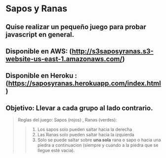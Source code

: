 # Sapos y Ranas
## Quise realizar un pequeño juego para probar javascript en general.
## Disponible en AWS: (http://s3saposyranas.s3-website-us-east-1.amazonaws.com/)
## Disponible en Heroku : (https://saposyranas.herokuapp.com/index.html)
## Objetivo: Llevar a cada grupo al lado contrario.

> Reglas del juego: Sapos (rojos) , Ranas (verdes):
>> 1. Los sapos solo pueden saltar hacia la derecha
>> 2. Las Ranas solo pueden saltar hacia la izquierda
>> 3. Solo se puede saltar sobre __una sola__ rana o sapo o hacia una piedra a continuacion (siempre y cuando a la piedra que se llegue esté vacia).
